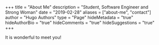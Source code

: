 +++
title = "About Me"
description = "Student, Software Engineer and Strong Woman"
date = "2019-02-28"
aliases = ["about-me", "contact"]
author = "Hugo Authors"
type = "Page"
hideMetadata = "true"
hideAuthorBio = "true"
hideComments = "true"
hideSuggestions = "true"
+++

It is wonderful to meet you!